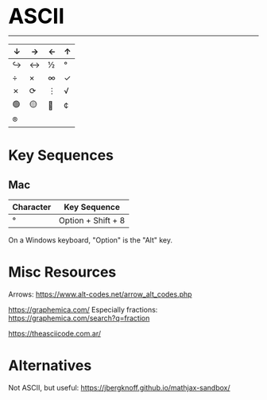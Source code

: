 **<span style="font-size:3em;color:black">ASCII</span>**
***

| ↓ | → | ← | ↑ |
| ----------- | ----------- | ----------- | ----------- |
| ↪ | ↔ | ½ | ° |
| ÷ | × | ∞ | ✓ |
| ✗ | ⟳ | ⋮ | √ |
| 🟢 | 🟡 | 🔴 | ¢ |
| ® |  |  |  |


# Key Sequences

## Mac

| Character   | Key Sequence |
| ----------- | ----------- |
| ° | Option + Shift + 8 |

On a Windows keyboard, "Option" is the "Alt" key.

# Misc Resources

   Arrows: https://www.alt-codes.net/arrow_alt_codes.php

   https://graphemica.com/   Especially fractions: https://graphemica.com/search?q=fraction
   
   https://theasciicode.com.ar/


# Alternatives

Not ASCII, but useful: https://jbergknoff.github.io/mathjax-sandbox/

